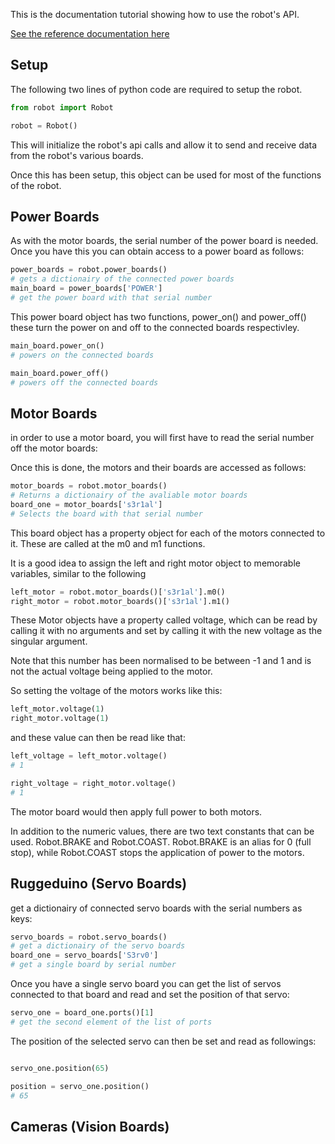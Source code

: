 This is the documentation tutorial showing how to use the robot's API.

[See the reference documentation here](/Reference)
## Setup

The following two lines of python code are required to setup the robot.

```python
from robot import Robot

robot = Robot()
```

This will initialize the robot's api calls and allow it to send and receive data from the robot's various boards.

Once this has been setup, this object can be used for most of the functions of the robot.

## Power Boards

As with the motor boards, the serial number of the power board is needed. Once you have this you can obtain access to a power board as follows:

```python
power_boards = robot.power_boards()
# gets a dictionairy of the connected power boards
main_board = power_boards['POWER']
# get the power board with that serial number
```

This power board object has two functions, power_on() and power_off() these turn the power on and off to the connected boards respectivley.

```python
main_board.power_on()
# powers on the connected boards

main_board.power_off()
# powers off the connected boards
```

## Motor Boards
in order to use a motor board, you will first have to read the serial number off the motor boards:

Once this is done, the motors and their boards are accessed
as follows:

```python
motor_boards = robot.motor_boards()
# Returns a dictionairy of the avaliable motor boards
board_one = motor_boards['s3r1al']
# Selects the board with that serial number
```

This board object has a property object for each of the motors connected to it. These are called at the m0 and m1 functions.

It is a good idea to assign the left and right motor object to memorable variables, similar to the following

```python
left_motor = robot.motor_boards()['s3r1al'].m0()
right_motor = robot.motor_boards()['s3r1al'].m1()
```
These Motor objects have a property called voltage, which can be read by calling it with no arguments and set by calling it with the new voltage as the singular argument.

Note that this number has been normalised to be between -1 and 1 and is not the actual voltage being applied to the motor.

So setting the voltage of the motors works like this:

```python
left_motor.voltage(1)
right_motor.voltage(1)
```
and these value can then be read like that:
```python
left_voltage = left_motor.voltage()
# 1

right_voltage = right_motor.voltage()
# 1
```

The motor board would then apply full power to both motors.

In addition to the numeric values, there are two text constants that can be used. Robot.BRAKE and Robot.COAST.
Robot.BRAKE is an alias for 0 (full stop), while Robot.COAST stops the application of power to the motors.

## Ruggeduino (Servo Boards)

get a dictionairy of connected servo boards with the serial numbers as keys:

```python
servo_boards = robot.servo_boards()
# get a dictionairy of the servo boards
board_one = servo_boards['S3rv0']
# get a single board by serial number
```
Once you have a single servo board you can get the list of servos connected to that board and read and set the position of that servo:

```python
servo_one = board_one.ports()[1]
# get the second element of the list of ports
```

The position of the selected servo can then be set and read as followings:
```python

servo_one.position(65)

position = servo_one.position()
# 65
```

## Cameras (Vision Boards)


